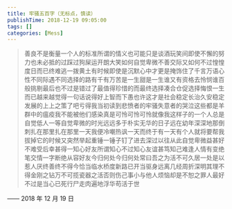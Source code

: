 ```yaml
---
title: 牢骚五百字（无标点，慎读）
publishTime: 2018-12-19 09:05:00
tags: []
categories: [Mess]
---
```


> 善良不是衡量一个人的标准所谓的情义也可能只是谈酒玩笑间即使不懈的努力也未必抵的过踩过狗屎运开朗大笑如何自觉卑微不善交际又如何不过惶惶度日而已终难逃一拨黄土有时候即使是沉默心中才更是掩饰住了千言万语心性不同际遇不同选择的路有千有万苦是一生甜是一生谁又有资格去怜悯谁百般挑剔最后也不过是错过了最值得珍惜的而最终选择凑合仓促选择悔恨一生而已越来越觉得一句话说得好上智而下愚也许这才是社会稳定长治久安稳定发展的上上之策了吧亏得我当初读到悲愤者的牢骚失意者的哭泣这些都是羊群中的瘟疫我不能被他们感染真是可怜可怜可怜就像我这样子的一个人总是自觉低人一等自觉卑微的时光远远多于朴实无华的日子远在幼年深深地那倒刺扎在那里扎在那里一天我便冷嘲热讽一天而终于有一天有个人就将要帮我拔掉它的时候又突然举起重锤一锤子钉了进去深过以往从此自觉卑微益甚好不难受后幸甚得一知心好友所谓知心不过知心友谊甚笃知己难逢人情有变绝笔交情一字断绝从容好友今归何处今归何处常曰吾之为活不可久居一处是以惹人厌终善终不得今恰当临水桥度新路已开当驱身远离几经周折深明其理不得金刚之钻万不可揽瓷器之活否则伤己事小与他人烦恼却是不恕之罪人最好不过是当心已死行尸走肉遍地浮华苟活于世

—— 2018 年 12 月 19 日